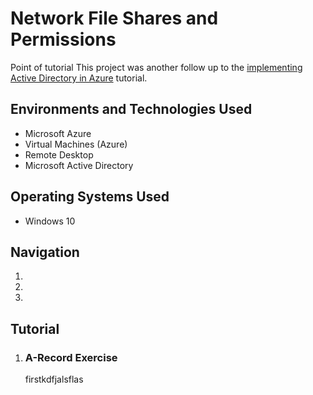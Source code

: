 <h1>Network File Shares and Permissions</h1>

Point of tutorial
This project was another follow up to the <a href = "https://github.com/telkheir/implementing-active-directory">implementing Active Directory in Azure</a> tutorial.


<h2>Environments and Technologies Used</h2>
    <ul>
      <li>Microsoft Azure</li>
      <li>Virtual Machines (Azure)</li>
      <li>Remote Desktop</li>
      <li>Microsoft Active Directory</li>
    </ul>

<h2>Operating Systems Used</h2>
    <ul>
      <li>Windows 10</li>
    </ul>

<h2>Navigation</h2>
    <ol>
      <li><a href = "#step_1"></a></li>
      <li><a href = "#step_2"></a></li>
      <li><a href = "#step_3"></a></li>
    </ol>

<h2>Tutorial</h2>
    <ol>
      <li><h3 id = "step_1">A-Record Exercise</h3>
          firstkdfjalsflas
      </li>
    </ol>
